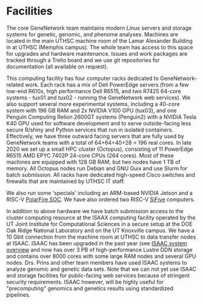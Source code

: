 # Facilities

The core GeneNetwork team maintains modern Linux servers and storage
systems for genetic, genomic, and phenome analyses. Machines are
located in the main UTHSC machine room of the Lamar Alexander
Building in at UTHSC (Memphis campus). The whole team has access to this space for
upgrades and hardware maintenance. Issues and work packages are
tracked through a Trello board and we use git repositories for
documentation (all available on request).

This computing facility has four computer racks dedicated to
GeneNetwork-related work. Each rack has a mix of Dell PowerEdge
servers (from a few low-end R610s, high performance Dell R6515, and two R7425
64-core systems - tux01 and tux02 - running the GeneNetwork web
services). We also support several more experimental systems, including a 40-core system with 196 GB RAM and 2x NVIDIA V100 GPU (tux03), and one Penguin Computing Relion 2600GT systems (Penguin2) with a NVIDIA Tesla K40
GPU used for software development and to serve outside-facing
less secure R/shiny and Python  services that run in isolated
containers. Effectively, we have three  outward facing servers
that are fully used by  GeneNetwork teams with a
total of 64+64+40+28 = 196 real cores. In late 2020 we set up a small
HPC cluster (Octopus), consisting of 11 PowerEdge R6515 AMD EPYC
7402P 24-core CPUs (264 cores). Most of these machines
are equipped with 128 GB RAM, but two  nodes have 1 TB of memory. 
All Octopus nodes run Debian and GNU Guix and use Slurm for
batch submission. All racks have dedicated high-speed Cisco switches
and firewalls that are maintained by UTHSC IT staff.

We also run some 'specials' including an ARM-based NVIDIA Jetson and a
RISC-V [PolarFire
SOC](https://www.cnx-software.com/2020/07/20/polarfire-soc-icicle-64-bit-risc-v-and-fpga-development-board-runs-linux-or-freebsd/). We
have also ordered two RISC-V
[SiFive](https://www.sifive.com/blog/the-heart-of-risc-v-development-is-unmatched)
computers.

In addition to above hardware we have batch submission access to the
cluster computing resource at the ISAAX computing facility operated
by the UT Joint Institute for Computational Sciences in a secure setup
at the DOE Oak Ridge National Laboratory and on the UT Knoxville campus. We have a 10 Gbit connection
from the machine room at UTHSC to data transfer nodes at ISAAC. 
ISAAC has been upgraded in the past year (see [ISAAC system
overview](http://www.nics.utk.edu/computing-resources/acf/acf-system-overview)
and now has over 3 PB of high-performance Lustre DDN storage and
contains over 8000 cores with some large RAM nodes and several GPU
nodes. Drs. Prins and other team members have used ISAAC systems to
analyze genomic and genetic data sets. Note that we can
not yet use ISAAC and storage facilities for public-facing web
services because of stringent security requirements.  ISAAC
however, will be highly useful for "precomputing" genomics and genetics
 results using standardized pipelines.
